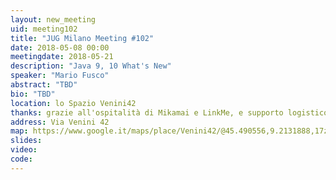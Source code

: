 ```yaml
---
layout: new_meeting
uid: meeting102
title: "JUG Milano Meeting #102"
date: 2018-05-08 00:00
meetingdate: 2018-05-21
description: "Java 9, 10 What's New"
speaker: "Mario Fusco"
abstract: "TBD"
bio: "TBD"
location: lo Spazio Venini42
thanks: grazie all'ospitalità di Mikamai e LinkMe, e supporto logistico di Credimi
address: Via Venini 42
map: https://www.google.it/maps/place/Venini42/@45.490556,9.2131888,17z/data=!3m1!4b1!4m5!3m4!1s0x4786c6de20e6362f:0xc95afb6f555f4ed6!8m2!3d45.490556!4d9.2153775
slides: 
video: 
code: 
---
```

